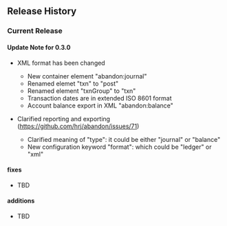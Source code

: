 ## Release History

### Current Release

#### Update Note for 0.3.0
 - XML format has been changed
   - New container element "abandon:journal"
   - Renamed elemet "txn" to "post"
   - Renamed element "txnGroup" to "txn"
   - Transaction dates are in extended ISO 8601 format
   - Account balance export in XML "abandon:balance"

 - Clarified reporting and exporting (https://github.com/hrj/abandon/issues/71)
   - Clarified meaning of "type": it could be either "journal" or "balance"
   - New configuration keyword "format": which could be "ledger" or "xml"

#### fixes
 - TBD

#### additions
 - TBD
 
